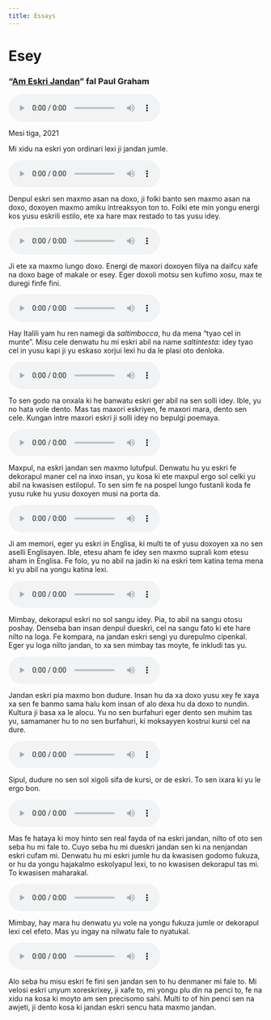 ```yaml
---
title: Essays
---
```


# Esey

### “[Am Eskri Jandan](http://www.paulgraham.com/simply.html)” fal Paul Graham

<audio controls>
 <source src="/esey/am eskri jandan 01.mp3" type="audio/mp3" />
 <p>Your user agent does not support the HTML5 Audio element.</p>
</audio>

Mesi tiga, 2021

Mi xidu na eskri yon ordinari lexi ji jandan jumle.

<audio controls>
 <source src="/esey/am eskri jandan 02.mp3" type="audio/mp3" />
 <p>Your user agent does not support the HTML5 Audio element.</p>
</audio>

Denpul eskri sen maxmo asan na doxo, ji folki banto sen maxmo asan na doxo, doxoyen maxmo amiku intreaksyon ton to. Folki ete min yongu energi kos yusu eskrili estilo, ete xa hare max restado to tas yusu idey.

<audio controls>
 <source src="/esey/am eskri jandan 03.mp3" type="audio/mp3" />
 <p>Your user agent does not support the HTML5 Audio element.</p>
</audio>

Ji ete xa maxmo lungo doxo. Energi de maxori doxoyen filya na daifcu xafe na doxo bage of makale or esey. Eger doxoli motsu sen kufimo xosu, max te duregi finfe fini.

<audio controls>
 <source src="/esey/am eskri jandan 04.mp3" type="audio/mp3" />
 <p>Your user agent does not support the HTML5 Audio element.</p>
</audio>

Hay Italili yam hu ren namegi da _saltimbocca_, hu da mena “tyao cel in munte”. Misu cele denwatu hu mi eskri abil na name _saltintesta_: idey tyao cel in yusu kapi ji yu eskaso xorjui lexi hu da le plasi oto denloka.

<audio controls>
 <source src="/esey/am eskri jandan 05.mp3" type="audio/mp3" />
 <p>Your user agent does not support the HTML5 Audio element.</p>
</audio>

To sen godo na onxala ki he banwatu eskri ger abil na sen solli idey. Ible, yu no hata vole dento. Mas tas maxori eskriyen, fe maxori mara, dento sen cele. Kungan intre maxori eskri ji solli idey no bepulgi poemaya.

<audio controls>
 <source src="/esey/am eskri jandan 06.mp3" type="audio/mp3" />
 <p>Your user agent does not support the HTML5 Audio element.</p>
</audio>

Maxpul, na eskri jandan sen maxmo lutufpul. Denwatu hu yu eskri fe dekorapul maner cel na inxo insan, yu kosa ki ete maxpul ergo sol celki yu abil na kwasisen estilopul. To sen sim fe na pospel lungo fustanli koda fe yusu ruke hu yusu doxoyen musi na porta da.

<audio controls>
 <source src="/esey/am eskri jandan 07.mp3" type="audio/mp3" />
 <p>Your user agent does not support the HTML5 Audio element.</p>
</audio>

Ji am memori, eger yu eskri in Englisa, ki multi te of yusu doxoyen xa no sen aselli Englisayen. Ible, etesu aham fe idey sen maxmo suprali kom etesu aham in Englisa. Fe folo, yu no abil na jadin ki na eskri tem katina tema mena ki yu abil na yongu katina lexi.

<audio controls>
 <source src="/esey/am eskri jandan 08.mp3" type="audio/mp3" />
 <p>Your user agent does not support the HTML5 Audio element.</p>
</audio>

Mimbay, dekorapul eskri no sol sangu idey. Pia, to abil na sangu otosu poshay. Denseba ban insan denpul dueskri, cel na sangu fato ki ete hare nilto na loga. Fe kompara, na jandan eskri sengi yu durepulmo cipenkal. Eger yu loga nilto jandan, to xa sen mimbay tas moyte, fe inkludi tas yu.

<audio controls>
 <source src="/esey/am eskri jandan 09.mp3" type="audio/mp3" />
 <p>Your user agent does not support the HTML5 Audio element.</p>
</audio>

Jandan eskri pia maxmo bon dudure. Insan hu da xa doxo yusu xey fe xaya xa sen fe banmo sama halu kom insan of alo dexa hu da doxo to nundin. Kultura ji basa xa le alocu. Yu no sen burfahuri eger dento sen muhim tas yu, samamaner hu to no sen burfahuri, ki moksayyen kostrui kursi cel na dure.

<audio controls>
 <source src="/esey/am eskri jandan 10.mp3" type="audio/mp3" />
 <p>Your user agent does not support the HTML5 Audio element.</p>
</audio>

Sipul, dudure no sen sol xigoli sifa de kursi, or de eskri. To sen ixara ki yu le ergo bon.

<audio controls>
 <source src="/esey/am eskri jandan 11.mp3" type="audio/mp3" />
 <p>Your user agent does not support the HTML5 Audio element.</p>
</audio>

Mas fe hataya ki moy hinto sen real fayda of na eskri jandan, nilto of oto sen seba hu mi fale to. Cuyo seba hu mi dueskri jandan sen ki na nenjandan eskri cufam mi. Denwatu hu mi eskri jumle hu da kwasisen godomo fukuza, or hu da yongu hajakalmo eskolyapul lexi, to no kwasisen dekorapul tas mi. To kwasisen maharakal.

<audio controls>
 <source src="/esey/am eskri jandan 12.mp3" type="audio/mp3" />
 <p>Your user agent does not support the HTML5 Audio element.</p>
</audio>

Mimbay, hay mara hu denwatu yu vole na yongu fukuza jumle or dekorapul lexi cel efeto. Mas yu ingay na nilwatu fale to nyatukal.

<audio controls>
 <source src="/esey/am eskri jandan 13.mp3" type="audio/mp3" />
 <p>Your user agent does not support the HTML5 Audio element.</p>
</audio>

Alo seba hu misu eskri fe fini sen jandan sen to hu denmaner mi fale to. Mi velosi eskri unyum xoreskrixey, ji xafe to, mi yongu plu din na penci to, fe na xidu na kosa ki moyto am sen precisomo sahi. Multi to of hin penci sen na awjeti, ji dento kosa ki jandan eskri sencu hata maxmo jandan.